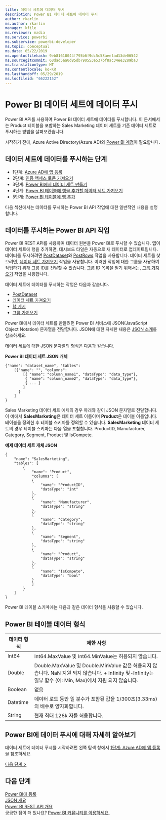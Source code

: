 ```yaml
---
title: 데이터 세트에 데이터 푸시
description: Power BI 데이터 세트에 데이터 푸시
author: rkarlin
ms.author: rkarlin
manager: kfile
ms.reviewer: madia
ms.service: powerbi
ms.subservice: powerbi-developer
ms.topic: conceptual
ms.date: 05/22/2019
ms.openlocfilehash: 9eb81610044f795b6f9dc5c58aeefad13de06542
ms.sourcegitcommit: 60dad5aa0d85db790553e537bf8ac34ee3289ba3
ms.translationtype: HT
ms.contentlocale: ko-KR
ms.lasthandoff: 05/29/2019
ms.locfileid: "66222152"
---
```

# <a name="push-data-into-a-power-bi-dataset"></a>Power BI 데이터 세트에 데이터 푸시

Power BI API를 사용하여 Power BI 데이터 세트에 데이터를 푸시합니다. 이 문서에서는 Product 테이블을 포함하는 Sales Marketing 데이터 세트를 기존 데이터 세트로 푸시하는 방법을 살펴보겠습니다.

시작하기 전에, Azure Active Directory(Azure AD)와 [Power BI 계정](create-an-azure-active-directory-tenant.md)이 필요합니다.

## <a name="steps-to-push-data-into-a-dataset"></a>데이터 세트에 데이터를 푸시하는 단계

* 1단계: [Azure AD에 앱 등록](walkthrough-push-data-register-app-with-azure-ad.md)
* 2단계: [인증 액세스 토큰 가져오기](walkthrough-push-data-get-token.md)
* 3단계: [Power BI에서 데이터 세트 만들기](walkthrough-push-data-create-dataset.md)
* 4단계: [Power BI 테이블에 행을 추가할 데이터 세트 가져오기](walkthrough-push-data-get-datasets.md)
* 5단계: [Power BI 테이블에 행 추가](walkthrough-push-data-add-rows.md)

다음 섹션에서는 데이터를 푸시하는 Power BI API 작업에 대한 일반적인 내용을 설명합니다.

## <a name="power-bi-api-operations-to-push-data"></a>데이터를 푸시하는 Power BI API 작업

Power BI REST API를 사용하여 데이터 원본을 Power BI로 푸시할 수 있습니다. 앱이 데이터 세트에 행을 추가하면, 대시보드 타일은 자동으로 새 데이터로 업데이트됩니다. 데이터를 푸시하려면 [PostDataset](https://docs.microsoft.com/rest/api/power-bi/pushdatasets/datasets_postdataset)와 [PostRows](https://docs.microsoft.com/rest/api/power-bi/pushdatasets/datasets_postrows) 작업을 사용합니다. 데이터 세트를 찾으려면, [데이터 세트 가져오기](https://docs.microsoft.com/rest/api/power-bi/datasets/getdatasets) 작업을 사용합니다. 이러한 작업에 대한 그룹을 사용하여 작업하기 위해 그룹 ID를 전달할 수 있습니다. 그룹 ID 목록을 얻기 위해서는, [그룹 가져오기](https://docs.microsoft.com/rest/api/power-bi/groups/getgroups) 작업을 사용합니다.

데이터 세트에 데이터를 푸시하는 작업은 다음과 같습니다.

* [PostDataset](https://docs.microsoft.com/rest/api/power-bi/pushdatasets/datasets_postdataset)
* [데이터 세트 가져오기](https://docs.microsoft.com/rest/api/power-bi/datasets/getdatasets)
* [행 게시](https://docs.microsoft.com/rest/api/power-bi/pushdatasets/datasets_postrows)
* [그룹 가져오기](https://docs.microsoft.com/rest/api/power-bi/groups/getgroups)

Power BI에서 데이터 세트를 만들려면 Power BI 서비스에 JSON(JavaScript Object Notation) 문자열을 전달합니다. JSON에 대한 자세한 내용은 [JSON 소개](http://json.org/)를 참조하세요.

데이터 세트에 대한 JSON 문자열의 형식은 다음과 같습니다.

**Power BI 데이터 세트 JSON 개체**

    {"name": "dataset_name", "tables":
        [{"name": "", "columns":
            [{ "name": "column_name1", "dataType": "data_type"},
             { "name": "column_name2", "dataType": "data_type"},
             { ... }
            ]
          }
        ]
    }

Sales Marketing 데이터 세트 예제의 경우 아래와 같이 JSON 문자열로 전달합니다. 이 예에서 **SalesMarketing**은 데이터 세트 이름이며 **Product**은 테이블 이름입니다. 테이블을 정의한 후 테이블 스키마를 정의할 수 있습니다. **SalesMarketing** 데이터 세트의 경우 테이블 스키마는 다음 열을 포함합니다. ProductID, Manufacturer, Category, Segment, Product 및 IsCompete.

**예제 데이터 세트 개체 JSON**

    {
        "name": "SalesMarketing",
        "tables": [
            {
                "name": "Product",
                "columns": [
                {
                    "name": "ProductID",
                    "dataType": "int"
                },
                {
                    "name": "Manufacturer",
                    "dataType": "string"
                },
                {
                    "name": "Category",
                    "dataType": "string"
                },
                {
                    "name": "Segment",
                    "dataType": "string"
                },
                {
                    "name": "Product",
                    "dataType": "string"
                },
                {
                    "name": "IsCompete",
                    "dataType": "bool"
                }
                ]
            }
        ]
    }

Power BI 테이블 스키마에는 다음과 같은 데이터 형식을 사용할 수 있습니다.

## <a name="power-bi-table-data-types"></a>Power BI 테이블 데이터 형식

| **데이터 형식** | **제한 사항** |
| --- | --- |
| Int64 |Int64.MaxValue 및 Int64.MinValue는 허용되지 않습니다. |
| Double |Double.MaxValue 및 Double.MinValue 값은 허용되지 않습니다. NaN 지원 되지 않습니다. + Infinity 및-Infinity는 일부 함수 (예: Min, Max)에서 지원 되지 않습니다. |
| Boolean |없음 |
| Datetime |데이터 로드 동안 일 분수가 포함된 값을 1/300초(3.33ms)의 배수로 양자화합니다. |
| String |현재 최대 128k 자를 허용합니다. |

## <a name="learn-more-about-pushing-data-into-power-bi"></a>Power BI에 데이터 푸시에 대해 자세히 알아보기

데이터 세트에 데이터 푸시를 시작하려면 왼쪽 탐색 창에서 [1단계: Azure AD에 앱 등록](walkthrough-push-data-register-app-with-azure-ad.md)을 참조하세요.

[다음 단계 >](walkthrough-push-data-register-app-with-azure-ad.md)

## <a name="next-steps"></a>다음 단계

[Power BI에 등록](create-an-azure-active-directory-tenant.md)  
[JSON 개요](http://json.org/)  
[Power BI REST API 개요](overview-of-power-bi-rest-api.md)  
궁금한 점이 더 있나요? [Power BI 커뮤니티를 이용하세요.](http://community.powerbi.com/)
